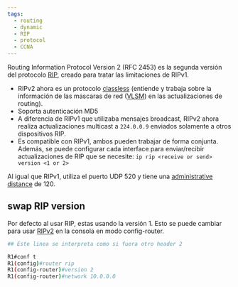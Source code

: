 ```yaml
---
tags:
  - routing
  - dynamic
  - RIP
  - protocol
  - CCNA
---
```


Routing Information Protocol Version 2 (RFC 2453) es la segunda versión del protocolo [RIP](RIP.md), creado para tratar las limitaciones de RIPv1.

- RIPv2 ahora es un protocolo [classless](classless.md) (entiende y trabaja sobre la información de las mascaras de red ([VLSM](../VLSM.md)) en las actualizaciones de routing). 
- Soporta autenticación MD5
- A diferencia de RIPv1 que utilizaba mensajes broadcast, RIPv2 ahora realiza actualizaciones multicast a `224.0.0.9` enviados solamente a otros dispositivos RIP.
- Es compatible con RIPv1, ambos pueden trabajar de forma conjunta. Además, se puede configurar cada interface para enviar/recibir actualizaciones de RIP que se necesite: `ip rip <receive or send> version <1 or 2>`


Al igual que RIPv1, utiliza el puerto UDP 520 y tiene una [administrative distance](administrative%20distance.md) de 120. 


## swap RIP version 
Por defecto al usar RIP, estas usando la versión 1. Esto se puede cambiar para usar [RIPv2](RIPv2.md)  en la consola en modo config-router. 

``` bash
## Este linea se interpreta como si fuera otro header 2

R1#conf t
R1(config)#router rip
R1(config-router)#version 2
R1(config-router)#network 10.0.0.0
```


